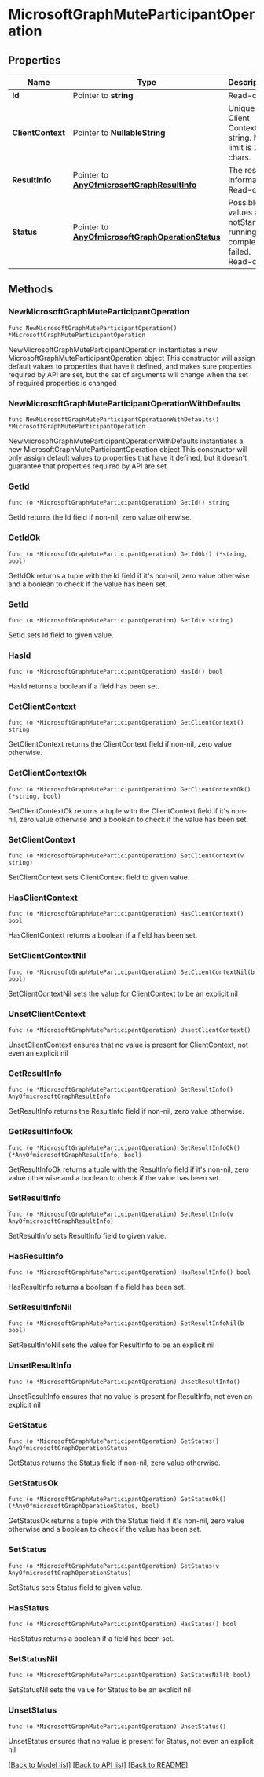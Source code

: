 # MicrosoftGraphMuteParticipantOperation

## Properties

Name | Type | Description | Notes
------------ | ------------- | ------------- | -------------
**Id** | Pointer to **string** | Read-only. | [optional] 
**ClientContext** | Pointer to **NullableString** | Unique Client Context string. Max limit is 256 chars. | [optional] 
**ResultInfo** | Pointer to [**AnyOfmicrosoftGraphResultInfo**](anyOf&lt;microsoft.graph.resultInfo&gt;.md) | The result information. Read-only. | [optional] 
**Status** | Pointer to [**AnyOfmicrosoftGraphOperationStatus**](anyOf&lt;microsoft.graph.operationStatus&gt;.md) | Possible values are: notStarted, running, completed, failed. Read-only. | [optional] 

## Methods

### NewMicrosoftGraphMuteParticipantOperation

`func NewMicrosoftGraphMuteParticipantOperation() *MicrosoftGraphMuteParticipantOperation`

NewMicrosoftGraphMuteParticipantOperation instantiates a new MicrosoftGraphMuteParticipantOperation object
This constructor will assign default values to properties that have it defined,
and makes sure properties required by API are set, but the set of arguments
will change when the set of required properties is changed

### NewMicrosoftGraphMuteParticipantOperationWithDefaults

`func NewMicrosoftGraphMuteParticipantOperationWithDefaults() *MicrosoftGraphMuteParticipantOperation`

NewMicrosoftGraphMuteParticipantOperationWithDefaults instantiates a new MicrosoftGraphMuteParticipantOperation object
This constructor will only assign default values to properties that have it defined,
but it doesn't guarantee that properties required by API are set

### GetId

`func (o *MicrosoftGraphMuteParticipantOperation) GetId() string`

GetId returns the Id field if non-nil, zero value otherwise.

### GetIdOk

`func (o *MicrosoftGraphMuteParticipantOperation) GetIdOk() (*string, bool)`

GetIdOk returns a tuple with the Id field if it's non-nil, zero value otherwise
and a boolean to check if the value has been set.

### SetId

`func (o *MicrosoftGraphMuteParticipantOperation) SetId(v string)`

SetId sets Id field to given value.

### HasId

`func (o *MicrosoftGraphMuteParticipantOperation) HasId() bool`

HasId returns a boolean if a field has been set.

### GetClientContext

`func (o *MicrosoftGraphMuteParticipantOperation) GetClientContext() string`

GetClientContext returns the ClientContext field if non-nil, zero value otherwise.

### GetClientContextOk

`func (o *MicrosoftGraphMuteParticipantOperation) GetClientContextOk() (*string, bool)`

GetClientContextOk returns a tuple with the ClientContext field if it's non-nil, zero value otherwise
and a boolean to check if the value has been set.

### SetClientContext

`func (o *MicrosoftGraphMuteParticipantOperation) SetClientContext(v string)`

SetClientContext sets ClientContext field to given value.

### HasClientContext

`func (o *MicrosoftGraphMuteParticipantOperation) HasClientContext() bool`

HasClientContext returns a boolean if a field has been set.

### SetClientContextNil

`func (o *MicrosoftGraphMuteParticipantOperation) SetClientContextNil(b bool)`

 SetClientContextNil sets the value for ClientContext to be an explicit nil

### UnsetClientContext
`func (o *MicrosoftGraphMuteParticipantOperation) UnsetClientContext()`

UnsetClientContext ensures that no value is present for ClientContext, not even an explicit nil
### GetResultInfo

`func (o *MicrosoftGraphMuteParticipantOperation) GetResultInfo() AnyOfmicrosoftGraphResultInfo`

GetResultInfo returns the ResultInfo field if non-nil, zero value otherwise.

### GetResultInfoOk

`func (o *MicrosoftGraphMuteParticipantOperation) GetResultInfoOk() (*AnyOfmicrosoftGraphResultInfo, bool)`

GetResultInfoOk returns a tuple with the ResultInfo field if it's non-nil, zero value otherwise
and a boolean to check if the value has been set.

### SetResultInfo

`func (o *MicrosoftGraphMuteParticipantOperation) SetResultInfo(v AnyOfmicrosoftGraphResultInfo)`

SetResultInfo sets ResultInfo field to given value.

### HasResultInfo

`func (o *MicrosoftGraphMuteParticipantOperation) HasResultInfo() bool`

HasResultInfo returns a boolean if a field has been set.

### SetResultInfoNil

`func (o *MicrosoftGraphMuteParticipantOperation) SetResultInfoNil(b bool)`

 SetResultInfoNil sets the value for ResultInfo to be an explicit nil

### UnsetResultInfo
`func (o *MicrosoftGraphMuteParticipantOperation) UnsetResultInfo()`

UnsetResultInfo ensures that no value is present for ResultInfo, not even an explicit nil
### GetStatus

`func (o *MicrosoftGraphMuteParticipantOperation) GetStatus() AnyOfmicrosoftGraphOperationStatus`

GetStatus returns the Status field if non-nil, zero value otherwise.

### GetStatusOk

`func (o *MicrosoftGraphMuteParticipantOperation) GetStatusOk() (*AnyOfmicrosoftGraphOperationStatus, bool)`

GetStatusOk returns a tuple with the Status field if it's non-nil, zero value otherwise
and a boolean to check if the value has been set.

### SetStatus

`func (o *MicrosoftGraphMuteParticipantOperation) SetStatus(v AnyOfmicrosoftGraphOperationStatus)`

SetStatus sets Status field to given value.

### HasStatus

`func (o *MicrosoftGraphMuteParticipantOperation) HasStatus() bool`

HasStatus returns a boolean if a field has been set.

### SetStatusNil

`func (o *MicrosoftGraphMuteParticipantOperation) SetStatusNil(b bool)`

 SetStatusNil sets the value for Status to be an explicit nil

### UnsetStatus
`func (o *MicrosoftGraphMuteParticipantOperation) UnsetStatus()`

UnsetStatus ensures that no value is present for Status, not even an explicit nil

[[Back to Model list]](../README.md#documentation-for-models) [[Back to API list]](../README.md#documentation-for-api-endpoints) [[Back to README]](../README.md)


